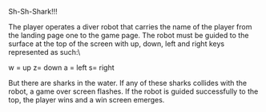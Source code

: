 Sh-Sh-Shark!!!

The player operates a diver robot that carries the name of the player from  the landing page one to the game page.  The robot must be guided to the surface at the top of the screen with up, down, left and right keys represented as such:\

w = up
z= down
a = left
s= right

But there are sharks in the water. If any of these sharks collides with the robot, a game over screen flashes.  If the robot is guided successfully to the top, the player wins and a win screen emerges.
